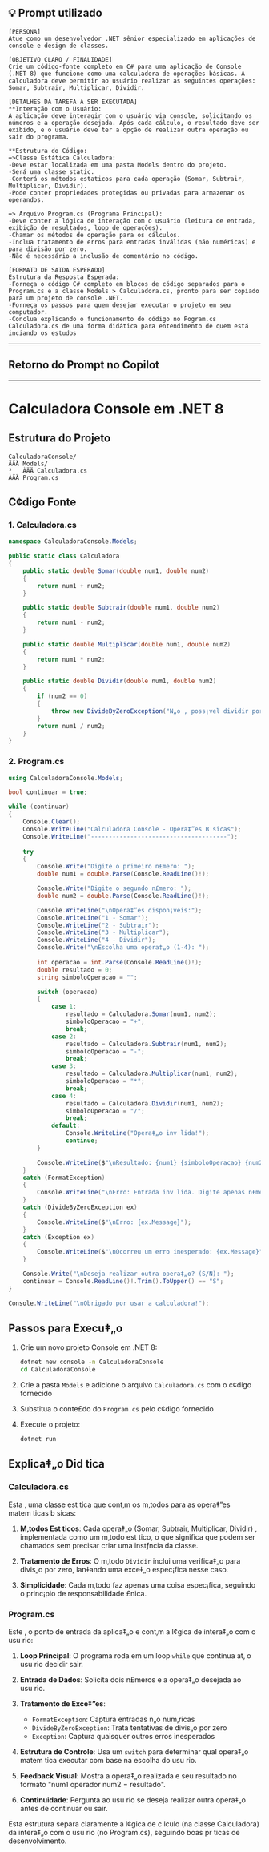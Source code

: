 ﻿## 💡 Prompt utilizado

```
[PERSONA] 
Atue como um desenvolvedor .NET sênior especializado em aplicações de console e design de classes.

[OBJETIVO CLARO / FINALIDADE] 
Crie um código-fonte completo em C# para uma aplicação de Console (.NET 8) que funcione como uma calculadora de operações básicas. A calculadora deve permitir ao usuário realizar as seguintes operações: Somar, Subtrair, Multiplicar, Dividir.

[DETALHES DA TAREFA A SER EXECUTADA]
**Interação com o Usuário:
A aplicação deve interagir com o usuário via console, solicitando os números e a operação desejada. Após cada cálculo, o resultado deve ser exibido, e o usuário deve ter a opção de realizar outra operação ou sair do programa.

**Estrutura do Código: 
=>Classe Estática Calculadora:
-Deve estar localizada em uma pasta Models dentro do projeto.
-Será uma classe static.
-Conterá os métodos estaticos para cada operação (Somar, Subtrair, Multiplicar, Dividir).
-Pode conter propriedades protegidas ou privadas para armazenar os operandos.

=> Arquivo Program.cs (Programa Principal):
-Deve conter a lógica de interação com o usuário (leitura de entrada, exibição de resultados, loop de operações).
-Chamar os métodos de operação para os cálculos.
-Inclua tratamento de erros para entradas inválidas (não numéricas) e para divisão por zero.
-Não é necessário a inclusão de comentário no código.

[FORMATO DE SAIDA ESPERADO] 
Estrutura da Resposta Esperada: 
-Forneça o código C# completo em blocos de código separados para o Program.cs e a classe Models > Calculadora.cs, pronto para ser copiado para um projeto de console .NET. 
-Forneça os passos para quem desejar executar o projeto em seu computador.
-Conclua explicando o funcionamento do código no Pogram.cs  Calculadora.cs de uma forma didática para entendimento de quem está inciando os estudos
```

---

## Retorno do Prompt no Copilot

---

# Calculadora Console em .NET 8

## Estrutura do Projeto

```
CalculadoraConsole/
ÃÄÄ Models/
³   ÀÄÄ Calculadora.cs
ÀÄÄ Program.cs
```

## C¢digo Fonte

### 1. Calculadora.cs

```csharp
namespace CalculadoraConsole.Models;

public static class Calculadora
{
    public static double Somar(double num1, double num2)
    {
        return num1 + num2;
    }

    public static double Subtrair(double num1, double num2)
    {
        return num1 - num2;
    }

    public static double Multiplicar(double num1, double num2)
    {
        return num1 * num2;
    }

    public static double Dividir(double num1, double num2)
    {
        if (num2 == 0)
        {
            throw new DivideByZeroException("N„o ‚ poss¡vel dividir por zero!");
        }
        return num1 / num2;
    }
}
```

### 2. Program.cs

```csharp
using CalculadoraConsole.Models;

bool continuar = true;

while (continuar)
{
    Console.Clear();
    Console.WriteLine("Calculadora Console - Opera‡”es B sicas");
    Console.WriteLine("--------------------------------------");
    
    try
    {
        Console.Write("Digite o primeiro n£mero: ");
        double num1 = double.Parse(Console.ReadLine()!);

        Console.Write("Digite o segundo n£mero: ");
        double num2 = double.Parse(Console.ReadLine()!);

        Console.WriteLine("\nOpera‡”es dispon¡veis:");
        Console.WriteLine("1 - Somar");
        Console.WriteLine("2 - Subtrair");
        Console.WriteLine("3 - Multiplicar");
        Console.WriteLine("4 - Dividir");
        Console.Write("\nEscolha uma opera‡„o (1-4): ");
        
        int operacao = int.Parse(Console.ReadLine()!);
        double resultado = 0;
        string simboloOperacao = "";

        switch (operacao)
        {
            case 1:
                resultado = Calculadora.Somar(num1, num2);
                simboloOperacao = "+";
                break;
            case 2:
                resultado = Calculadora.Subtrair(num1, num2);
                simboloOperacao = "-";
                break;
            case 3:
                resultado = Calculadora.Multiplicar(num1, num2);
                simboloOperacao = "*";
                break;
            case 4:
                resultado = Calculadora.Dividir(num1, num2);
                simboloOperacao = "/";
                break;
            default:
                Console.WriteLine("Opera‡„o inv lida!");
                continue;
        }

        Console.WriteLine($"\nResultado: {num1} {simboloOperacao} {num2} = {resultado}");
    }
    catch (FormatException)
    {
        Console.WriteLine("\nErro: Entrada inv lida. Digite apenas n£meros!");
    }
    catch (DivideByZeroException ex)
    {
        Console.WriteLine($"\nErro: {ex.Message}");
    }
    catch (Exception ex)
    {
        Console.WriteLine($"\nOcorreu um erro inesperado: {ex.Message}");
    }

    Console.Write("\nDeseja realizar outra opera‡„o? (S/N): ");
    continuar = Console.ReadLine()!.Trim().ToUpper() == "S";
}

Console.WriteLine("\nObrigado por usar a calculadora!");
```

## Passos para Execu‡„o

1. Crie um novo projeto Console em .NET 8:
   ```bash
   dotnet new console -n CalculadoraConsole
   cd CalculadoraConsole
   ```

2. Crie a pasta `Models` e adicione o arquivo `Calculadora.cs` com o c¢digo fornecido

3. Substitua o conte£do do `Program.cs` pelo c¢digo fornecido

4. Execute o projeto:
   ```bash
   dotnet run
   ```

## Explica‡„o Did tica

### Calculadora.cs

Esta ‚ uma classe est tica que cont‚m os m‚todos para as opera‡”es matem ticas b sicas:

1. **M‚todos Est ticos**: Cada opera‡„o (Somar, Subtrair, Multiplicar, Dividir) ‚ implementada como um m‚todo est tico, o que significa que podem ser chamados sem precisar criar uma instƒncia da classe.

2. **Tratamento de Erros**: O m‚todo `Dividir` inclui uma verifica‡„o para divis„o por zero, lan‡ando uma exce‡„o espec¡fica nesse caso.

3. **Simplicidade**: Cada m‚todo faz apenas uma coisa espec¡fica, seguindo o princ¡pio de responsabilidade £nica.

### Program.cs

Este ‚ o ponto de entrada da aplica‡„o e cont‚m a l¢gica de intera‡„o com o usu rio:

1. **Loop Principal**: O programa roda em um loop `while` que continua at‚ o usu rio decidir sair.

2. **Entrada de Dados**: Solicita dois n£meros e a opera‡„o desejada ao usu rio.

3. **Tratamento de Exce‡”es**:
   - `FormatException`: Captura entradas n„o num‚ricas
   - `DivideByZeroException`: Trata tentativas de divis„o por zero
   - `Exception`: Captura quaisquer outros erros inesperados

4. **Estrutura de Controle**: Usa um `switch` para determinar qual opera‡„o matem tica executar com base na escolha do usu rio.

5. **Feedback Visual**: Mostra a opera‡„o realizada e seu resultado no formato "num1 operador num2 = resultado".

6. **Continuidade**: Pergunta ao usu rio se deseja realizar outra opera‡„o antes de continuar ou sair.

Esta estrutura separa claramente a l¢gica de c lculo (na classe Calculadora) da intera‡„o com o usu rio (no Program.cs), seguindo boas pr ticas de desenvolvimento.